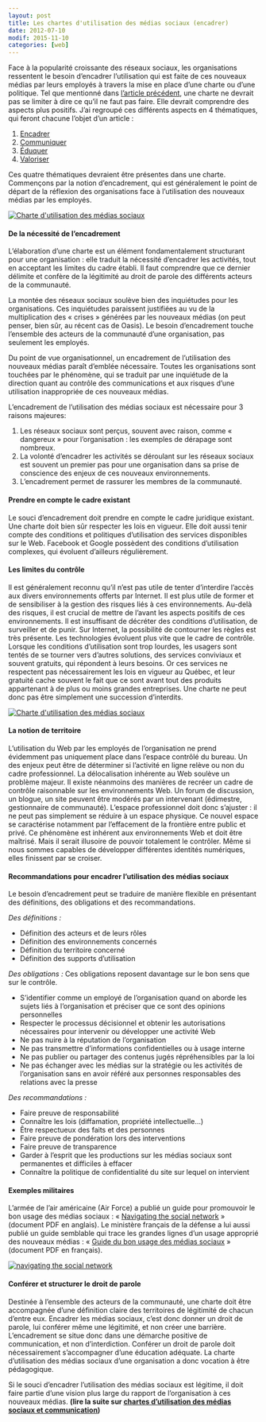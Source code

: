 ```yaml
---
layout: post
title: Les chartes d'utilisation des médias sociaux (encadrer)
date: 2012-07-10
modif: 2015-11-10
categories: [web]
---
```


Face à la popularité croissante des réseaux sociaux, les organisations ressentent le besoin d’encadrer l’utilisation qui est faite de ces nouveaux médias par leurs employés à travers la mise en place d’une charte ou d’une politique.
Tel que mentionné dans [l’article précédent](les-chartes-dutilisation-des-medias-sociaux-introduction.html "Les chartes d’utilisation des médias sociaux : introduction"), une charte ne devrait pas se limiter à dire ce qu’il ne faut pas faire. Elle devrait comprendre des aspects plus positifs. J’ai regroupé ces différents aspects en 4 thématiques, qui feront chacune l’objet d’un article :

1. [Encadrer](les-chartes-dutilisation-des-medias-sociaux-encadrer.html "Les chartes d’utilisation des médias sociaux : encadrer")
2. [Communiquer](les-chartes-dutilisation-des-medias-sociaux-communiquer.html "Les chartes d’utilisation des médias sociaux : communiquer")
3. [Éduquer](les-chartes-dutilisation-des-medias-sociaux-eduquer.html "Les chartes d’utilisation des médias sociaux : éduquer")
4. [Valoriser](les-chartes-dutilisation-des-medias-sociaux-valoriser.html "Les chartes d’utilisation des médias sociaux : valoriser")

Ces quatre thématiques devraient être présentes dans une charte. Commençons par la notion d’encadrement, qui est généralement le point de départ de la réflexion des organisations face à l’utilisation des nouveaux médias par les employés.

[![Charte d'utilisation des médias sociaux](../i0.wp.com/www.christianamauger.com/wp-content/uploads/2012/07/Slide15a82.jpg?resize=544%2C408&ssl=1 "Charte d’utilisation des médias sociaux")](../i0.wp.com/www.christianamauger.com/wp-content/uploads/2012/07/Slide1eb45.jpg?ssl=1)

#### De la nécessité de l’encadrement

L’élaboration d’une charte est un élément fondamentalement structurant pour une organisation : elle traduit la nécessité d’encadrer les activités, tout en acceptant les limites du cadre établi. Il faut comprendre que ce dernier délimite et confère de la légitimité au droit de parole des différents acteurs de la communauté.

La montée des réseaux sociaux soulève bien des inquiétudes pour les organisations. Ces inquiétudes paraissent justifiées au vu de la multiplication des « crises » générées par les nouveaux médias (on peut penser, bien sûr, au récent cas de Oasis). Le besoin d’encadrement touche l’ensemble des acteurs de la communauté d’une organisation, pas seulement les employés.

Du point de vue organisationnel, un encadrement de l’utilisation des nouveaux médias paraît d’emblée nécessaire. Toutes les organisations sont touchées par le phénomène, qui se traduit par une inquiétude de la direction quant au contrôle des communications et aux risques d’une utilisation inappropriée de ces nouveaux médias.

L’encadrement de l’utilisation des médias sociaux est nécessaire pour 3 raisons majeures:

1. Les réseaux sociaux sont perçus, souvent avec raison, comme « dangereux » pour l’organisation : les exemples de dérapage sont nombreux.
2. La volonté d’encadrer les activités se déroulant sur les réseaux sociaux est souvent un premier pas pour une organisation dans sa prise de conscience des enjeux de ces nouveaux environnements.
3. L’encadrement permet de rassurer les membres de la communauté.

#### Prendre en compte le cadre existant

Le souci d’encadrement doit prendre en compte le cadre juridique existant. Une charte doit bien sûr respecter les lois en vigueur.
Elle doit aussi tenir compte des conditions et politiques d’utilisation des services disponibles sur le Web. Facebook et Google possèdent des conditions d’utilisation complexes, qui évoluent d’ailleurs régulièrement.

#### Les limites du contrôle

Il est généralement reconnu qu’il n’est pas utile de tenter d’interdire l’accès aux divers environnements offerts par Internet. Il est plus utile de former et de sensibiliser à la gestion des risques liés à ces environnements.
Au-delà des risques, il est crucial de mettre de l’avant les aspects positifs de ces environnements.
Il est insuffisant de décréter des conditions d’utilisation, de surveiller et de punir. Sur Internet, la possibilité de contourner les règles est très présente. Les technologies évoluent plus vite que le cadre de contrôle.
Lorsque les conditions d’utilisation sont trop lourdes, les usagers sont tentés de se tourner vers d’autres solutions, des services conviviaux et souvent gratuits, qui répondent à leurs besoins. Or ces services ne respectent pas nécessairement les lois en vigueur au Québec, et leur gratuité cache souvent le fait que ce sont avant tout des produits appartenant à de plus ou moins grandes entreprises.
Une charte ne peut donc pas être simplement une succession d’interdits.

[![Charte d'utilisation des médias sociaux](../i0.wp.com/www.christianamauger.com/wp-content/uploads/2012/07/3060694963_3d778f69dd_b50d5.jpg?resize=544%2C362&ssl=1 "Charte d’utilisation des médias sociaux")](../i0.wp.com/www.christianamauger.com/wp-content/uploads/2012/07/3060694963_3d778f69dd_beb45.jpg?ssl=1)

#### La notion de territoire

L’utilisation du Web par les employés de l’organisation ne prend évidemment pas uniquement place dans l’espace contrôlé du bureau.
Un des enjeux peut être de déterminer si l’activité en ligne relève ou non du cadre professionnel. La délocalisation inhérente au Web soulève un problème majeur.
Il existe néanmoins des manières de recréer un cadre de contrôle raisonnable sur les environnements Web. Un forum de discussion, un blogue, un site peuvent être modérés par un intervenant (édimestre, gestionnaire de communauté).
L’espace professionnel doit donc s’ajuster : il ne peut pas simplement se réduire à un espace physique. Ce nouvel espace se caractérise notamment par l’effacement de la frontière entre public et privé. Ce phénomène est inhérent aux environnements Web et doit être maîtrisé. Mais il serait illusoire de pouvoir totalement le contrôler. Même si nous sommes capables de développer différentes identités numériques, elles finissent par se croiser.

#### Recommandations pour encadrer l’utilisation des médias sociaux

Le besoin d’encadrement peut se traduire de manière flexible en présentant des définitions, des obligations et des recommandations.

_Des définitions :_

- Définition des acteurs et de leurs rôles
- Définition des environnements concernés
- Définition du territoire concerné
- Définition des supports d’utilisation

_Des obligations :_
Ces obligations reposent davantage sur le bon sens que sur le contrôle.

- S’identifier comme un employé de l’organisation quand on aborde les sujets liés à l’organisation et préciser que ce sont des opinions personnelles
- Respecter le processus décisionnel et obtenir les autorisations nécessaires pour intervenir ou développer une activité Web
- Ne pas nuire à la réputation de l’organisation
- Ne pas transmettre d’informations confidentielles ou à usage interne
- Ne pas publier ou partager des contenus jugés répréhensibles par la loi
- Ne pas échanger avec les médias sur la stratégie ou les activités de l’organisation sans en avoir référé aux personnes responsables des relations avec la presse

_Des recommandations :_

- Faire preuve de responsabilité
- Connaître les lois (diffamation, propriété intellectuelle…)
- Être respectueux des faits et des personnes
- Faire preuve de pondération lors des interventions
- Faire preuve de transparence
- Garder à l’esprit que les productions sur les médias sociaux sont permanentes et difficiles à effacer
- Connaître la politique de confidentialité du site sur lequel on intervient

#### Exemples militaires

L’armée de l’air américaine (Air Force) a publié un guide pour promouvoir le bon usage des médias sociaux : « [Navigating the social network](wp-content/uploads/2012/07/AFD-120327-048.pdf) » (document PDF en anglais). Le ministère français de la défense a lui aussi publié un guide semblable qui trace les grandes lignes d’un usage approprié des nouveaux médias : « [Guide du bon usage des médias sociaux](wp-content/uploads/2012/07/telecharger.pdf) » (document PDF en français).

[![navigating the social network](../i2.wp.com/www.christianamauger.com/wp-content/uploads/2012/07/navigating-the-social-network0c6f.png?resize=680%2C259&ssl=1 "navigating the social network")](../i2.wp.com/www.christianamauger.com/wp-content/uploads/2012/07/navigating-the-social-networkeb45.png?ssl=1)

#### Conférer et structurer le droit de parole

Destinée à l’ensemble des acteurs de la communauté, une charte doit être accompagnée d’une définition claire des territoires de légitimité de chacun d’entre eux.
Encadrer les médias sociaux, c’est donc donner un droit de parole, lui conférer même une légitimité, et non créer une barrière. L’encadrement se situe donc dans une démarche positive de communication, et non d’interdiction.
Conférer un droit de parole doit nécessairement s’accompagner d’une éducation adéquate. La charte d’utilisation des médias sociaux d’une organisation a donc vocation à être pédagogique.

Si le souci d’encadrer l’utilisation des médias sociaux est légitime, il doit faire partie d’une vision plus large du rapport de l’organisation à ces nouveaux médias. **(lire la suite sur [chartes d’utilisation des médias sociaux et communication](les-chartes-dutilisation-des-medias-sociaux-communiquer.html "Les chartes d’utilisation des médias sociaux : communiquer"))**

